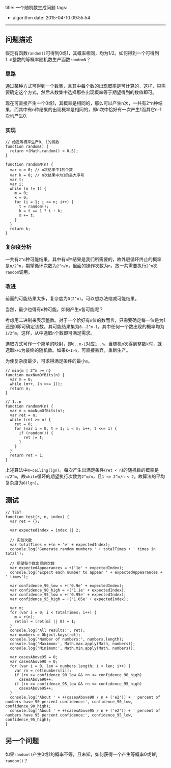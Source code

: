 title: 一个随机数生成问题
tags:
  - algorithm
date: 2015-04-10 09:55:54
---
## 问题描述
假定有函数`random()`可得到0或1，其概率相同，均为1/2。如何得到一个可得到1..n整数的等概率随机数生产函数`randomN`？

### 思路
通过某种方式可得到一个数集，且其中每个数的出现概率是可计算的，这样，只需要确定这个方式，然后从数集中选择那些出现概率等于期望得到的数值即可。

现在可直接产生一个0或1，其概率是相同的，那么可以产生n次，一共有2^n种结果，而其中有n种结果的出现概率是相同的，即n次中恰好有一次产生1而其它n-1次均产生0.

### 实现
```
// 给定等概率生产0, 1的函数
function random() {
  return +(Math.random() < 0.5);
}

```

```
function randomN(n) {
  var m = 0; // n次结果中1的个数
  var k = 0; // n次结果中为1的最大序号
  var t;
  var i;
  while (m != 1) {
    m = 0;
    k = 0;
    for (i = 1; i <= n; i++) {
      t = random();
      k = t == 1 ? i : k;
      m += t;
    }
  }
  return k;
}

```

### 复杂度分析
一共有`2^n`种可能结果，其中有`n`种结果是我们所需要的，故外层循环终止的概率是`n/2^n`，期望循环次数为`2^n/n`，里面的操作次数为`n`，故一共需要执行`2^n`次`random`调用。

### 改进
前面的可能结果太多，复杂度为`O(2^n)`。可以想办法缩减可能结果。

当然，最少也得有`n`种可能。如何产生`n`各可能呢？

考虑用二进制来表示整数。对于一个恰好有`m`位的数而言，只需要确定每一位是为1还是0即可确定该数。其可能结果集为`0..2^m-1`，其中任何一个数出现的概率均为`1/2^m`，这样，从中选取`n`个数即可满足需求。

选取方式可作一个简单的映射，即`0..n-1`对应`1..n`。当随机`m`次得到整数`k`时，就选取`k+1`为最终的随机数。如果`k+1>n`，可直接丢弃，重新生产。

为使复杂度最少，可求得满足条件的最小`m`。

```
// min{m | 2^m >= n}
function maxNumOfBits(n) {
  var m = 0;
  while (m++, (n >>= 1));
  return m;
}

// 1..n
function randomN(n) {
  var m = maxNumOfBits(n);
  var ret = n;
  while (ret >= n) {
    ret = 0;
    for (var i = 0, t = 1; i < m; i++, t <<= 1) {
      if (random()) {
        ret |= t;
      }
    }
  }
  return ret + 1;
}

```

上述算法中`m=ceiling(lgn)`。每次产生出满足条件(`ret < n`)的随机数的概率是`n/2^m`，故`while`循环的期望执行次数为`2^m/n`，且`1 <= 2^m/n < 2`，故算法的平均复杂度为`O(lgn)`。

## 测试

```
// TEST
function test(r, n, index) {
  var ret = {};

  var expectedIndex = index || 2;

  // 实验次数
  var totalTimes = +(n + 'e' + expectedIndex);
  console.log('Generate random numbers ' + totalTimes + ' times in total');

  // 期望每个数出现的次数
  var expectedAppearances = +('1e' + expectedIndex);
  console.log('Expect each number to appear ' + expectedAppearances + ' times');

  var confidence_90_low = +('0.9e' + expectedIndex);
  var confidence_90_high = +('1.1e' + expectedIndex);
  var confidence_95_low = +('0.95e' + expectedIndex);
  var confidence_95_high = +('1.05e' + expectedIndex);

  var m;
  for (var i = 0; i < totalTimes; i++) {
    m = r(n);
    ret[m] = (ret[m] || 0) + 1;
  }
  console.log('All results:', ret);
  var numbers = Object.keys(ret);
  console.log('Number of numbers:', numbers.length);
  console.log('Maximum:', Math.max.apply(Math, numbers));
  console.log('Minimum:', Math.min.apply(Math, numbers));

  var casesAbove95 = 0;
  var casesAbove90 = 0;
  for (var i = 0, len = numbers.length; i < len; i++) {
    var rn = ret[numbers[i]];
    if (rn >= confidence_90_low && rn <= confidence_90_high)
      casesAbove90++;
    if (rn >= confidence_95_low && rn <= confidence_95_high)
      casesAbove95++;
  }
  console.log('About ' + +(casesAbove90 / n + ('e2')) + ' percent of numbers have 90 percent confidence:', confidence_90_low, confidence_90_high);
  console.log('About ' + +(casesAbove95 / n + ('e2')) + ' percent of numbers have 95 percent confidence:', confidence_95_low, confidence_95_high);
}

```

## 另一个问题
如果`random()`产生0或1的概率不等，且未知，如何获得一个产生等概率0或1的`random()`？

